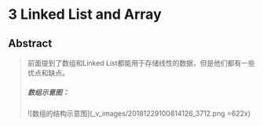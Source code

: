 # 3 Linked List and Array


## Abstract
> 前面提到了数组和Linked List都能用于存储线性的数据，但是他们都有一些优点和缺点。
> ##### 数组示意图：
> ![数组的结构示意图](_v_images/20181229100814126_3712.png =622x)